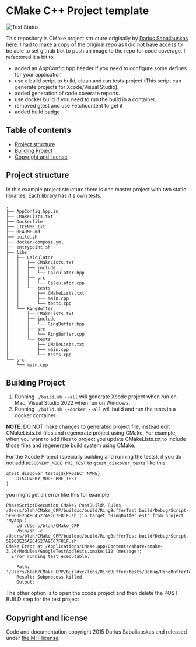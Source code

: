 
# CMake C++ Project template
![Test Status](https://github.com//Mrunmoy/CMake_CPP/workflows/BuildAndTest/badge.svg?branch=main)

This repository is CMake project structure originally by [Darius Sabaliauskas](https://github.com/Jamagas) [here](https://github.com/Jamagas/CMake). I had to make a copy of the original repo as I did not have access to be able to set github bot to push an image to the repo for code coverage. I refactored it a bit to 
- added an AppConfig.hpp header if you need to configure some defines for your application
- use a build script to build, clean and run tests project (This script can generate projects for Xcode/Visual Studio).
- added generation of code coverate reports.
- use docker build if you need to run the build in a container.
- removed gtest and use Fetchcontent to get it
- added build badge

## Table of contents
- [Project structure](#project-structure)
- [Building Project](#building-project)
- [Copyright and license](#copyright-and-license)

## Project structure
In this example project structure there is one master project with two static libraries.
Each library has it's own tests.


```
.
├── AppConfig.hpp.in
├── CMakeLists.txt
├── Dockerfile
├── LICENSE.txt
├── README.md
├── build.sh
├── docker-compose.yml
├── entrypoint.sh
├── libs
│   ├── Calculator
│   │   ├── CMakeLists.txt
│   │   ├── include
│   │   │   └── Calculator.hpp
│   │   ├── src
│   │   │   └── Calculator.cpp
│   │   └── tests
│   │       ├── CMakeLists.txt
│   │       ├── main.cpp
│   │       └── tests.cpp
│   └── RingBuffer
│       ├── CMakeLists.txt
│       ├── include
│       │   └── RingBuffer.hpp
│       ├── src
│       │   └── RingBuffer.cpp
│       └── tests
│           ├── CMakeLists.txt
│           ├── main.cpp
│           └── tests.cpp
└── src
    └── main.cpp
```

## Building Project
1. Running ```./build.sh --all``` will generate Xcode project when run on Mac, Visual Studio 2022 when run on Windows.
2. Running ```./build.sh --docker --all``` will build and run the tests in a docker container.

**NOTE**: 
DO NOT make changes to generated project file, instead edit CMakeLists.txt files and regenerate project using CMake.
For example, when you want to add files to project you update CMakeLists.txt to include those files and regenerate build system using CMake.

For the Xcode Project (specially building and running the tests), if you do not add `DISCOVERY_MODE PRE_TEST` to `gtest_discover_tests` like this:
```
gtest_discover_tests(${PROJECT_NAME}
	DISCOVERY_MODE PRE_TEST
)
```
you might get an error like this for example:
```
PhaseScriptExecution CMake\ PostBuild\ Rules /Users/blah/CMake_CPP/buildxc/build/RingBufferTest.build/Debug/Script-5E960E25A8C4527A9C67F81F.sh (in target 'RingBufferTest' from project 'MyApp')
    cd /Users/blah/CMake_CPP
    /bin/sh -c /Users/blah/CMake_CPP/buildxc/build/RingBufferTest.build/Debug/Script-5E960E25A8C4527A9C67F81F.sh
CMake Error at /Applications/CMake.app/Contents/share/cmake-3.26/Modules/GoogleTestAddTests.cmake:112 (message):
  Error running test executable.

    Path: '/Users/blah/CMake_CPP/buildxc/libs/RingBuffer/tests/Debug/RingBufferTest'
    Result: Subprocess killed
    Output:
```

The other option is to open the xcode project and then delete the POST BUILD step for the test project

## Copyright and license

Code and documentation copyright 2015 Darius Sabaliauskas and released under 
[the MIT license](https://github.com/Jamagas/CMake/blob/master/LICENSE).

